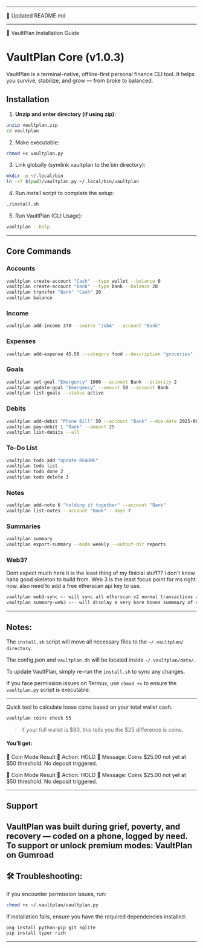 


---

📝 Updated README.md


---

📑 VaultPlan Installation Guide

# VaultPlan Core (v1.0.3)

VaultPlan is a terminal-native, offline-first personal finance CLI tool. It helps you survive, stabilize, and grow — from broke to balanced.

## Installation

1. **Unzip and enter directory (if using zip):**
```bash
unzip vaultplan.zip
cd vaultplan
```
2. Make executable:
```bash
chmod +x vaultplan.py
```

3. Link globally (symlink vaultplan to the bin directory):
```bash
mkdir -p ~/.local/bin
ln -sf $(pwd)/vaultplan.py ~/.local/bin/vaultplan
```

4. Run install script to complete the setup:
```bash
./install.sh
```

5. Run VaultPlan (CLI Usage):
```bash
vaultplan --help
```
---
## Core Commands

### Accounts
```bash
vaultplan create-account "Cash" --type wallet --balance 0
vaultplan create-account "Bank" --type bank --balance 20
vaultplan transfer "Bank" "Cash" 20
vaultplan balance
```


### Income
```bash
vaultplan add-income 370 --source "JobA" --account "Bank"
```


### Expenses
```bash
vaultplan add-expense 45.50 --category food --description "groceries" --account "Bank" --note "first run"
```


### Goals
```bash
vaultplan set-goal "Emergency" 1000 --account Bank --priority 2
vaultplan update-goal "Emergency" --amount 50 --account Bank
vaultplan list-goals --status active
```


### Debits
```bash
vaultplan add-debit "Phone Bill" 50 --account "Bank" --due-date 2025-06-01
vaultplan pay-debit 1 "Bank" --amount 25
vaultplan list-debits --all
```


### To-Do List
```bash
vaultplan todo add "Update README"
vaultplan todo list
vaultplan todo done 2
vaultplan todo delete 3
```

### Notes
```bash
vaultplan add-note 6 "holding it together" --account "Bank"
vaultplan list-notes --account "Bank" --days 7
```


### Summaries
```bash
vaultplan summary
vaultplan export-summary --mode weekly --output-dir reports
```

### Web3?

Dont expect much here it is the least thing of my finicial stuff?? i don't know haha
good skeleton to build from. Web 3 is the least focus point for ms right now.
also need to add a free etherscan api key to use.

```bash
vaultplan web3-sync <- will sync all etherscan v2 normal transactions and erc20 transactions for any accounts with a wallet address linked.
vaultplan summary-web3 <-- will disolay a very bare bones summmary of erc20 and normal transactions and what they are worth in USD.
```
---
## Notes:

The `install.sh` script will move all necessary files to the `~/.vaultplan/ directory`.

The config.json and `vaultplan.db` will be located inside `~/.vaultplan/data/`.

To update VaultPlan, simply re-run the `install.sh` to sync any changes.

If you face permission issues on Termux, use `chmod +x` to ensure the `vaultplan.py` script is executable.

---

Quick tool to calculate loose coins based on your total wallet cash.
```bash
vaultplan coins check 55
```

> If your full wallet is $80, this tells you the $25 difference is coins.

#### You’ll get:

🧠 Coin Mode Result
🎯 Action: HOLD
💬 Message: Coins $25.00 not yet at $50 threshold. No deposit triggered.

🧠 Coin Mode Result
🎯 Action: HOLD
💬 Message: Coins $25.00 not yet at $50 threshold. No deposit triggered.

---

## Support

VaultPlan was built during grief, poverty, and recovery — coded on a phone, logged by need.
To support or unlock premium modes: VaultPlan on Gumroad
---
## 🛠️ Troubleshooting:

If you encounter permission issues, run:
```bash
chmod +x ~/.vaultplan/vaultplan.py
```

If installation fails, ensure you have the required dependencies installed:
```bash
pkg install python-pip git sqlite
pip install typer rich
```
---

